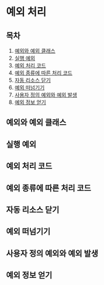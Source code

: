 예외 처리
======

## 목차
1. [예외와 예외 클래스](#예외와-예외-클래스)
2. [실행 예외](#실행-예외)
3. [예외 처리 코드](#예외-처리-코드)
4. [예외 종류에 따른 처리 코드](#예외-종류에-따른-처리-코드)
5. [자동 리소스 닫기](#자동-리소스-닫기)
6. [예외 떠넘기기](#예외-떠넘기기)
7. [사용자 정의 예외와 예외 발생](#사용자-정의-예외와-예외-발생)
8. [예외 정보 얻기](#예외-정보-얻기)

## 예외와 예외 클래스

## 실행 예외

## 예외 처리 코드

## 예외 종류에 따른 처리 코드

## 자동 리소스 닫기

## 예외 떠넘기기

## 사용자 정의 예외와 예외 발생

## 예외 정보 얻기